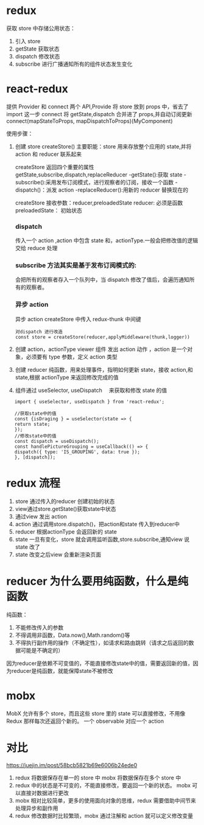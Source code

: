 # redux

获取 store 中存储公用状态：

1. 引入 store
2. getState 获取状态
3. dispatch 修改状态
4. subscribe 进行广播通知所有的组件状态发生变化

# react-redux

提供 Provider 和 connect 两个 API,Provide 将 store 放到 props 中，省去了 import 这一步
connect 将 getState,dispatch 合并进了 props,并自动订阅更新
connect(mapStateToProps, mapDispatchToProps)(MyComponent)

使用步骤：

1. 创建 store createStore()
   主要职能：store 用来存放整个应用的 state,并将 action 和 reducer 联系起来

   createStore 返回四个重要的属性 getState,subscribe,dispatch,replaceReducer
   -getState():获取 state
   -subscribe():采用发布订阅模式，进行观察者的订阅，接收一个函数
   -dispatch()：派发 action
   -replaceReducer():用新的 reducer 替换现在的

   createStore 接收参数：reducer,preloadedState
   reducer: 必须是函数
   preloadedState： 初始状态

   ### dispatch

   传入一个 action ,action 中包含 state 和，actionType.一般会把修改值的逻辑交给 reduce 处理

   ### subscribe 方法其实是基于发布订阅模式的:

   会把所有的观察者存入一个队列中，当 dispatch 修改了值后，会遍历通知所有的观察者。

   ### 异步 action

   异步 action createStore 中传入 redux-thunk 中间键

   ```
   对dispatch 进行改造
   const store = createStore(reducer,applyMiddleware(thunk,logger))
   ```

2. 创建 action，actionType
   viewer 组件 发出 action 动作 ，action 是一个对象，必须要有 type 参数，定义 action 类型

3. 创建 reducer
   纯函数，用来处理事件，指明如何更新 state，接收 action,和 state,根据 actionType 来返回修改完成的值

4. 组件通过 useSelector, useDispatch 　来获取和修改 state 的值

```
   import { useSelector, useDispatch } from 'react-redux';

   //获取state中的值
   const {isDraging } = useSelector(state => {
   return state;
   });
   //修改state中的值
   const dispatch = useDispatch();
   const handlePictureGrouping = useCallback(() => {
   dispatch({ type: 'IS_GROUPING', data: true });
   }, [dispatch]);

```
# redux 流程
1. store 通过传入的reducer 创建初始的状态
2. view通过store.getState()获取state中状态
3. 通过view 发出 action
4. action 通过调用store.dispatch()，把action和state 传入到reducer中
5. reducer 根据actionType 会返回新的 state
6. state 一旦有变化，store 就会调用监听函数,store.subscribe,通知view 说state 改了
7. state 改变之后view 会重新渲染页面


# reducer 为什么要用纯函数，什么是纯函数
 纯函数：
 1. 不能修改传入的参数
 2. 不得调用非函数，Data.now(),Math.random()等
 3. 不得执行副作用的操作（不确定性），如请求和路由跳转（请求之后返回的数据可能是不确定的）

因为reducer是依赖不可变值的，不能直接修改state中的值，需要返回新的值，因为reducer是纯函数，就能保障state不被修改

# mobx

MobX 允许有多个 store，而且这些 store 里的 state 可以直接修改，不用像 Redux 那样每次还返回个新的。
一个 observable 对应一个 action

# 对比

https://juejin.im/post/58bcb5821b69e6006b24ede0

1. redux 将数据保存在单一的 store 中
   mobx 将数据保存在多个 store 中
2. redux 中的状态是不可变的，不能直接修改，要返回一个新的状态。
   mobx 可以直接对数据进行更改
3. mobx 相对比较简单，更多的使用面向对象的思维，redux 需要借助中间节来处理异步和副作用
4. redux 修改数据时比较繁琐，mobx 通过注解和 action 就可以定义修改变量

```

```
